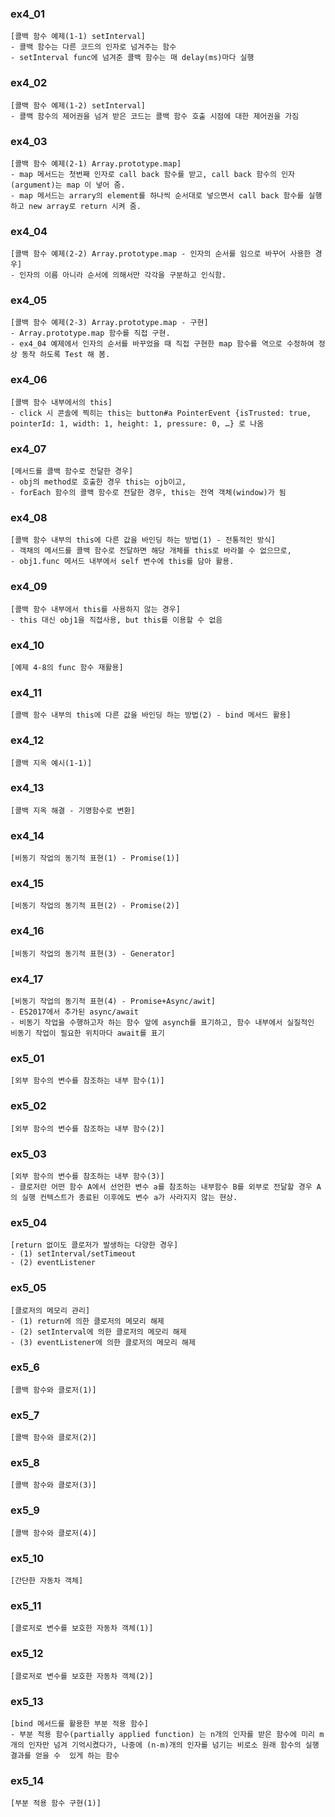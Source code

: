 ### ex4_01
```
[콜백 함수 예제(1-1) setInterval]
- 콜백 함수는 다른 코드의 인자로 넘겨주는 함수
- setInterval func에 넘겨준 콜백 함수는 매 delay(ms)마다 실행 
```

### ex4_02
```
[콜백 함수 예제(1-2) setInterval]
- 콜백 함수의 제어권을 넘겨 받은 코드는 콜백 함수 호출 시점에 대한 제어권을 가짐
```

### ex4_03
```
[콜백 함수 예제(2-1) Array.prototype.map]
- map 메서드는 첫번째 인자로 call back 함수를 받고, call back 함수의 인자(argument)는 map 이 넣어 줌.
- map 메서드는 arrary의 element를 하나씩 순서대로 넣으면서 call back 함수를 실행하고 new array로 return 시켜 줌.
```

### ex4_04
```
[콜백 함수 예제(2-2) Array.prototype.map - 인자의 순서를 임으로 바꾸어 사용한 경우]
- 인자의 이름 아니라 순서에 의해서만 각각을 구분하고 인식함.
```

### ex4_05
```
[콜백 함수 예제(2-3) Array.prototype.map - 구현]
- Array.prototype.map 함수를 직접 구현.
- ex4_04 예제에서 인자의 순서를 바꾸었을 때 직접 구현한 map 함수를 역으로 수정하여 정상 동작 하도록 Test 해 봄.
```

### ex4_06
```
[콜백 함수 내부에서의 this]
- click 시 콘솔에 찍히는 this는 button#a PointerEvent {isTrusted: true, pointerId: 1, width: 1, height: 1, pressure: 0, …} 로 나옴
```

### ex4_07
```
[메서드를 콜백 함수로 전달한 경우]
- obj의 method로 호출한 경우 this는 ojb이고,
- forEach 함수의 콜백 함수로 전달한 경우, this는 전역 객체(window)가 됨
```

### ex4_08
```
[콜백 함수 내부의 this에 다른 값을 바인딩 하는 방법(1) - 전통적인 방식]
- 객채의 메서드를 콜백 함수로 전달하면 해당 개체를 this로 바라볼 수 없으므로,
- obj1.func 메서드 내부에서 self 변수에 this를 담아 활용.
```

### ex4_09
```
[콜백 함수 내부에서 this를 사용하지 않는 경우]
- this 대신 obj1을 직접사용, but this를 이용할 수 없음
```

### ex4_10
```
[예제 4-8의 func 함수 재활용]

```

### ex4_11
```
[콜백 함수 내부의 this에 다른 값을 바인딩 하는 방법(2) - bind 메서드 활용]

```

### ex4_12
```
[콜백 지옥 예시(1-1)]

```

### ex4_13
```
[콜백 지옥 해결 - 기명함수로 변환]

```

### ex4_14
```
[비동기 작업의 동기적 표현(1) - Promise(1)]

```

### ex4_15
```
[비동기 작업의 동기적 표현(2) - Promise(2)]

```

### ex4_16
```
[비동기 작업의 동기적 표현(3) - Generator]

```

### ex4_17
```
[비동기 작업의 동기적 표현(4) - Promise+Async/awit]
- ES2017에서 추가된 async/await
- 비동기 작업을 수행하고자 하는 함수 앞에 asynch를 표기하고, 함수 내부에서 실질적인 비동기 작업이 필요한 위치마다 await를 표기
```


### ex5_01
```
[외부 함수의 변수를 참조하는 내부 함수(1)]

```

### ex5_02
```
[외부 함수의 변수를 참조하는 내부 함수(2)]

```

### ex5_03
```
[외부 함수의 변수를 참조하는 내부 함수(3)]
- 클로저란 어떤 함수 A에서 선언한 변수 a를 참조하는 내부함수 B를 외부로 전달할 경우 A의 실행 컨텍스트가 종료된 이후에도 변수 a가 사라지지 않는 현상.
```

### ex5_04
```
[return 없이도 클로저가 발생하는 다양한 경우]
- (1) setInterval/setTimeout
- (2) eventListener

```

### ex5_05
```
[클로저의 메모리 관리]
- (1) return에 의한 클로저의 메모리 해제
- (2) setInterval에 의한 클로저의 메모리 해제
- (3) eventListener에 의한 클로저의 메모리 해제
```

### ex5_6
```
[콜백 함수와 클로저(1)]

```

### ex5_7
```
[콜백 함수와 클로저(2)]

```

### ex5_8
```
[콜백 함수와 클로저(3)]

```

### ex5_9
```
[콜백 함수와 클로저(4)]

```

### ex5_10
```
[간단한 자동차 객체]

```

### ex5_11
```
[클로저로 변수를 보호한 자동차 객체(1)]

```

### ex5_12
```
[클로저로 변수를 보호한 자동차 객체(2)]

```

### ex5_13
```
[bind 메서드를 활용한 부분 적용 함수]
- 부분 적용 함수(partially applied function) 는 n개의 인자를 받은 함수에 미리 m개의 인자만 넘겨 기억시켰다가, 나중에 (n-m)개의 인자를 넘기는 비로소 원래 함수의 실행 결과를 얻을 수  있게 하는 함수
```

### ex5_14
```
[부분 적용 함수 구현(1)]

```
